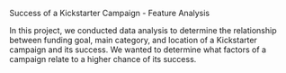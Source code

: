 Success of a Kickstarter Campaign - Feature Analysis

In this project, we conducted data analysis to determine the relationship between funding goal, main category, and location of a Kickstarter campaign and its success. We wanted to determine what factors of a campaign relate to a higher chance of its success.
